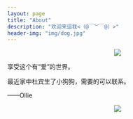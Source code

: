 ```yaml
---
layout: page
title: "About"
description: "欢迎来逗我<（@￣︶￣@）>"
header-img: "img/dog.jpg"
---
```


<center>
    <p><img src="http://7xp5vc.com1.z0.glb.clouddn.com/head.png" align="center"></p>
</center>

享受这个有“爱”的世界。

最近家中杜宾生了小狗狗，需要的可以联系。

——Ollie




<center>
    <p><img src="http://7xp5vc.com1.z0.glb.clouddn.com/dog-yellow2.jpg" align="center"></p>
</center>
